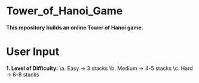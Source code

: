 # Tower_of_Hanoi_Game
**This repository builds an online Tower of Hanoi game.**

# User Input
**1. Level of Difficulty:**
     \\a. Easy -> 3 stacks
     \\b. Medium -> 4-5 stacks
     \\c. Hard -> 6-8 stacks
